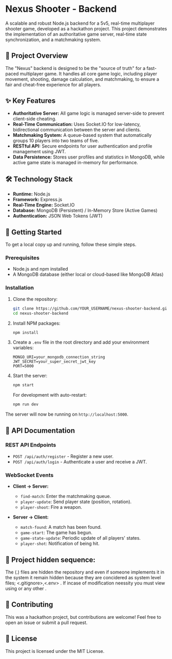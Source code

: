 # Nexus Shooter - Backend

A scalable and robust Node.js backend for a 5v5, real-time multiplayer shooter game, developed as a hackathon project. This project demonstrates the implementation of an authoritative game server, real-time state synchronization, and a matchmaking system.

## 🎯 Project Overview

The "Nexus" backend is designed to be the "source of truth" for a fast-paced multiplayer game. It handles all core game logic, including player movement, shooting, damage calculation, and matchmaking, to ensure a fair and cheat-free experience for all players.

## ✨ Key Features

- **Authoritative Server:** All game logic is managed server-side to prevent client-side cheating.
- **Real-Time Communication:** Uses Socket.IO for low-latency, bidirectional communication between the server and clients.
- **Matchmaking System:** A queue-based system that automatically groups 10 players into two teams of five.
- **RESTful API:** Secure endpoints for user authentication and profile management using JWT.
- **Data Persistence:** Stores user profiles and statistics in MongoDB, while active game state is managed in-memory for performance.

## 🛠 Technology Stack

- **Runtime:** Node.js
- **Framework:** Express.js
- **Real-Time Engine:** Socket.IO
- **Database:** MongoDB (Persistent) / In-Memory Store (Active Games)
- **Authentication:** JSON Web Tokens (JWT)

## 🚀 Getting Started

To get a local copy up and running, follow these simple steps.

### Prerequisites

- Node.js and npm installed
- A MongoDB database (either local or cloud-based like MongoDB Atlas)

### Installation

1.  Clone the repository:
    ```bash
    git clone https://github.com/YOUR_USERNAME/nexus-shooter-backend.git
    cd nexus-shooter-backend
    ```
2.  Install NPM packages:
    ```bash
    npm install
    ```
3.  Create a `.env` file in the root directory and add your environment variables:
    ```env
    MONGO_URI=your_mongodb_connection_string
    JWT_SECRET=your_super_secret_jwt_key
    PORT=5000
    ```
4.  Start the server:
    ```bash
    npm start
    ```
    For development with auto-restart:
    ```bash
    npm run dev
    ```

The server will now be running on `http://localhost:5000`.

## 📖 API Documentation

### REST API Endpoints

- `POST /api/auth/register` - Register a new user.
- `POST /api/auth/login` - Authenticate a user and receive a JWT.

### WebSocket Events

- **Client -> Server:**
  - `find-match`: Enter the matchmaking queue.
  - `player-update`: Send player state (position, rotation).
  - `player-shoot`: Fire a weapon.

- **Server -> Client:**
  - `match-found`: A match has been found.
  - `game-start`: The game has begun.
  - `game-state-update`: Periodic update of all players' states.
  - `player-shot`: Notification of being hit.

## 📄 Project hidden sequence:
The (.) files are hidden the repository and even if someone implements it in the system it remain hidden because they are concidered as system level files; <.gitignore>,<.env> . If incase of modification neessity you must view using <nano > or any other <code-editors> .

## 🤝 Contributing

This was a hackathon project, but contributions are welcome! Feel free to open an issue or submit a pull request.

## 📜 License

This project is licensed under the MIT License.
